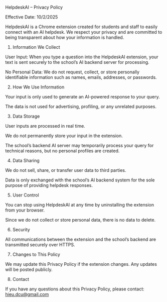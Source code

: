 HelpdeskAI – Privacy Policy

Effective Date: 10/2/2025

HelpdeskAI is a Chrome extension created for students and staff to easily connect with an AI helpdesk. We respect your privacy and are committed to being transparent about how your information is handled.

1. Information We Collect

User Input: When you type a question into the HelpdeskAI extension, your text is sent securely to the school’s AI backend server for processing.

No Personal Data: We do not request, collect, or store personally identifiable information such as names, emails, addresses, or passwords.

2. How We Use Information

Your input is only used to generate an AI-powered response to your query.

The data is not used for advertising, profiling, or any unrelated purposes.

3. Data Storage

User inputs are processed in real time.

We do not permanently store your input in the extension.

The school’s backend AI server may temporarily process your query for technical reasons, but no personal profiles are created.

4. Data Sharing

We do not sell, share, or transfer user data to third parties.

Data is only exchanged with the school’s AI backend system for the sole purpose of providing helpdesk responses.

5. User Control

You can stop using HelpdeskAI at any time by uninstalling the extension from your browser.

Since we do not collect or store personal data, there is no data to delete.

6. Security

All communications between the extension and the school’s backend are transmitted securely over HTTPS.

7. Changes to This Policy

We may update this Privacy Policy if the extension changes. Any updates will be posted publicly.

8. Contact

If you have any questions about this Privacy Policy, please contact:
hieu.dcu@gmail.com
